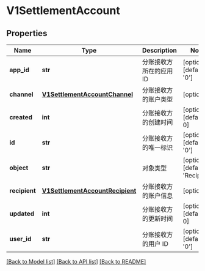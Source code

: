 # V1SettlementAccount

## Properties
Name | Type | Description | Notes
------------ | ------------- | ------------- | -------------
**app_id** | **str** | 分账接收方所在的应用 ID | [optional] [default to '0']
**channel** | [**V1SettlementAccountChannel**](V1SettlementAccountChannel.md) | 分账接收方的账户类型 | [optional] 
**created** | **int** | 分账接收方的创建时间 | [optional] [default to 0]
**id** | **str** | 分账接收方的唯一标识 | [optional] [default to '0']
**object** | **str** | 对象类型 | [optional] [default to 'Recipient']
**recipient** | [**V1SettlementAccountRecipient**](V1SettlementAccountRecipient.md) | 分账接收方的账户信息 | [optional] 
**updated** | **int** | 分账接收方的更新时间 | [optional] [default to 0]
**user_id** | **str** | 分账接收方的用户 ID | [optional] [default to '0']

[[Back to Model list]](../README.md#documentation-for-models) [[Back to API list]](../README.md#documentation-for-api-endpoints) [[Back to README]](../README.md)



